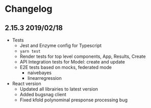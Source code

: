 # Changelog

## 2.15.3 2019/02/18

* Tests
    * Jest and Enzyme config for Typescript
    * `yarn test`
    * Render tests for top level components, App, Results, Create
    * API Integration tests for Model: create and update
    * E2E tests based on mocks, federated mode
        * naivebayes
        * linearregression
* React version
    * Updated all librairies to latest version
    * Added bugsnag client
    * Fixed kfold polynominal presponse processing bug
